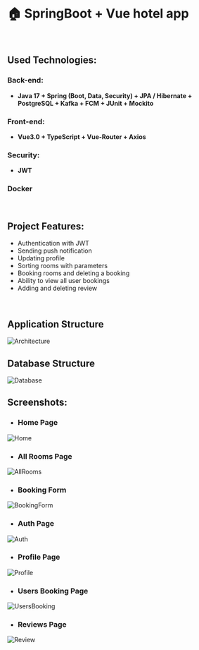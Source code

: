 # 🏠 SpringBoot + Vue hotel app

<br/>

## Used Technologies:

### Back-end:
* **Java 17 + Spring (Boot, Data, Security) + JPA / Hibernate + PostgreSQL + Kafka + FCM + JUnit + Mockito**

### Front-end: 
* **Vue3.0 + TypeScript + Vue-Router + Axios**
### Security: 
* **JWT**

### Docker

<br/>

## Project Features:

* Authentication with JWT
* Sending push notification
* Updating profile
* Sorting rooms with parameters
* Booking rooms and deleting a booking
* Ability to view all user bookings
* Adding and deleting review

<br/>

## Application Structure

![Architecture](https://i.ibb.co/q0qLJtR/Architecture.jpg)



## Database Structure

![Database](https://i.ibb.co/Y4gvskp/Database.jpg)



## Screenshots:
* ### Home Page
![Home](https://i.ibb.co/2hTnGVv/Homewhite.png)<br/>

* ### All Rooms Page

![AllRooms](https://i.ibb.co/RhzBYh2/AllRooms.png)<br/>

* ### Booking Form

![BookingForm](https://i.ibb.co/RPcWSvG/Booking-Form.png)<br/>

* ### Auth Page

![Auth](https://i.ibb.co/0rdFKZh/Auth.png)<br/>

* ### Profile Page

![Profile](https://i.ibb.co/LtG8d8X/Profile.png)<br/>

* ### Users Booking Page

![UsersBooking](https://i.ibb.co/1GKvhxt/Booking.png)<br/>

* ### Reviews Page

![Review](https://i.ibb.co/C6vjSgJ/Review.png)<br/>
